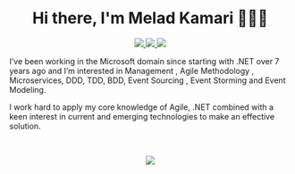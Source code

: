 <h1 align="center">Hi there, I'm Melad Kamari 🧙‍♂️👾</h1>

<p align="center">
<a href="https://twitter.com/MeladKamari" target="_blank">
  <img src="https://img.shields.io/badge/Twitter-1DA1F2?style=for-the-badge&logo=twitter&logoColor=white" />
 </a>
 <a href="https://www.linkedin.com/in/melad-kamari-70a65b120" target="_blank">
  <img src="https://img.shields.io/badge/LinkedIn-0077B5?style=for-the-badge&logo=linkedin&logoColor=white" />
 </a>
  <a href="https://t.me/Meladkamari" target="_blank">
  <img src="https://img.shields.io/badge/Telegram-2CA5E0?style=for-the-badge&logo=telegram&logoColor=white" />
 </a>


I’ve been working in the Microsoft domain since starting with .NET over 7 years ago and I’m interested in Management , Agile Methodology , Microservices, DDD, TDD, BDD, Event Sourcing , Event Storming and Event Modeling.

I work hard to apply my core knowledge of Agile, .NET combined with a keen interest in current and emerging technologies to make an effective solution. 
</p>



</br>

<p align="center">
 <a href="#" alt="MeladKamaris's github stats">
  <img src="https://github-readme-stats.vercel.app/api?username=MeladKamari&bg_color=4F27D5&text_color=ffffff&title_color=ffffff&icon_color=ffffff&show_icons=true" />
 </a>
</p>


